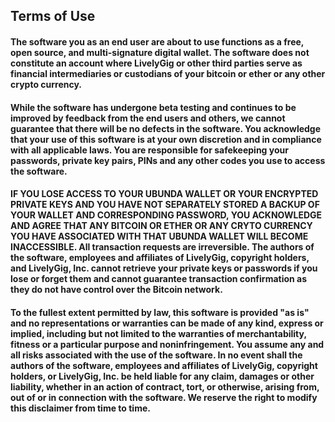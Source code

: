 ## Terms of Use


#### The software you as an end user are about to use functions as a free, open source, and multi-signature digital wallet. The software does not constitute an account where LivelyGig or other third parties serve as financial intermediaries or custodians of your bitcoin or ether or any other crypto currency.


#### While the software has undergone beta testing and continues to be improved by feedback from the end users and others, we cannot guarantee that there will be no defects in the software. You acknowledge that your use of this software is at your own discretion and in compliance with all applicable laws. You are responsible for safekeeping your passwords, private key pairs, PINs and any other codes you use to access the software.


#### **IF YOU LOSE ACCESS TO YOUR UBUNDA WALLET OR YOUR ENCRYPTED PRIVATE KEYS AND YOU HAVE NOT SEPARATELY STORED A BACKUP OF YOUR WALLET AND CORRESPONDING PASSWORD, YOU ACKNOWLEDGE AND AGREE THAT ANY BITCOIN OR ETHER OR ANY CRYTO CURRENCY YOU HAVE ASSOCIATED WITH THAT UBUNDA WALLET WILL BECOME INACCESSIBLE. All transaction requests are irreversible. The authors of the software, employees and affiliates of LivelyGig, copyright holders, and LivelyGig, Inc. cannot retrieve your private keys or passwords if you lose or forget them and cannot guarantee transaction confirmation as they do not have control over the Bitcoin network.**


#### **To the fullest extent permitted by law, this software is provided "as is" and no representations or warranties can be made of any kind, express or implied, including but not limited to the warranties of merchantability, fitness or a particular purpose and noninfringement. You assume any and all risks associated with the use of the software. In no event shall the authors of the software, employees and affiliates of LivelyGig, copyright holders, or LivelyGig, Inc. be held liable for any claim, damages or other liability, whether in an action of contract, tort, or otherwise, arising from, out of or in connection with the software. We reserve the right to modify this disclaimer from time to time.**
